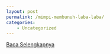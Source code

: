 ```yaml
---
layout: post
permalink: /mimpi-membunuh-laba-laba/
categories:
    - Uncategorized
---
```


[Baca Selengkapnya](/08)